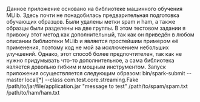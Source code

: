 Данное приложение основано на библиотеке машинного обучения MLlib. Здесь почти не понадобилась предварительная подготовка обучающих образцов. Были удалены метки spam и ham, а также образцы были разделены на две группы. В этом тестовом задании я привожу этот метод как дополнительный, так как он приведён в любом описании библиотеки MLlib и является простейшим примером её применения, поэтому код не мой за исключением небольших улучшений. Однако, этот способ более предпочтителен, так как не нужно придумывать что-то дополнительное, а сама библиотека является довольно гибким и мощным инструментом.
Запуск приложения осуществляется следующим образом:
bin/spark-submit --master local[*] --class com.test.core.streaming.Fake /path/to/jar/file/application.jar "message to test" /path/to/spam/spam.txt /path/to/ham/ham.txt
